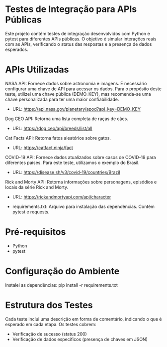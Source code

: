 # Testes de Integração para APIs Públicas
Este projeto contém testes de integração desenvolvidos com Python e pytest para diferentes APIs públicas.
O objetivo é simular interações reais com as APIs, verificando o status das respostas e a presença de dados esperados.

# APIs Utilizadas
NASA API: Fornece dados sobre astronomia e imagens. É necessário configurar uma chave 
de API para acessar os dados. Para o propósito deste teste, utilizei uma chave pública (DEMO_KEY), 
mas recomenda-se uma chave personalizada para ter uma maior confiabilidade.
- URL: https://api.nasa.gov/planetary/apod?api_key=DEMO_KEY

Dog CEO API: Retorna uma lista completa de raças de cães.
- URL: https://dog.ceo/api/breeds/list/all

Cat Facts API: Retorna fatos aleatórios sobre gatos.
- URL: https://catfact.ninja/fact

COVID-19 API: Fornece dados atualizados sobre casos de COVID-19 para diferentes países. 
Para este teste, utilizamos o exemplo do Brasil.
- URL: https://disease.sh/v3/covid-19/countries/Brazil

Rick and Morty API: Retorna informações sobre personagens, episódios e locais da série
Rick and Morty.
- URL: https://rickandmortyapi.com/api/character

- requirements.txt: Arquivo para instalação das dependências. Contém pytest e requests.

# Pré-requisitos
- Python
- pytest

# Configuração do Ambiente
Instalei as dependências: pip install -r requirements.txt


# Estrutura dos Testes
Cada teste inclui uma descrição em forma de comentário, indicando o que é esperado em 
cada etapa. Os testes cobrem:

- Verificação de sucesso (status 200)
- Verificação de dados específicos (presença de chaves em JSON)
